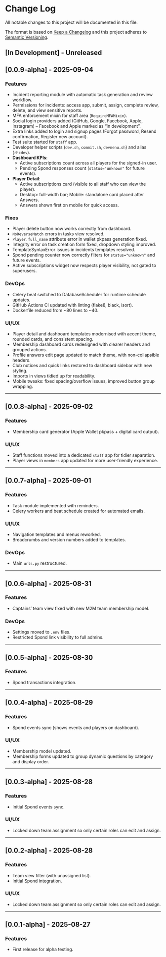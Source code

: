 # Change Log

All notable changes to this project will be documented in this file.

The format is based on [Keep a Changelog](http://keepachangelog.com/)
and this project adheres to [Semantic Versioning](http://semver.org/).

<!--
GitHub MD Syntax:
https://docs.github.com/en/get-started/writing-on-github/getting-started-with-writing-and-formatting-on-github/basic-writing-and-formatting-syntax

Highlighting:
https://docs.github.com/assets/cb-41128/mw-1440/images/help/writing/alerts-rendered.webp

> [!NOTE]
> Highlights information that users should take into account, even when skimming.

> [!IMPORTANT]
> Crucial information necessary for users to succeed.

> [!WARNING]
> Critical content demanding immediate user attention due to potential risks.
-->

## [In Development] - Unreleased


<!--

Unrelease notes

Adds a clean accent palette (easy to tweak via CSS variables).

Colourful tab pills, headers, chips, and boolean pills.

No item counts in group headers (as requested).

Chevron aligned right, collapses on mobile, expands on md+.

Keeps all your existing logic/permissions.

-->

## [0.0.9-alpha] - 2025-09-04

### Features
- Incident reporting module with automatic task generation and review workflow.
- Permissions for incidents: access app, submit, assign, complete review, delete, and view sensitive reports.
- MFA enforcement mixin for staff area (`RequireMFAMixin`).
- Social login providers added (GitHub, Google, Facebook, Apple, Instagram) – Facebook and Apple marked as “in development”.
- Extra links added to login and signup pages (Forgot password, Resend confirmation, Register new account).
- Test suite started for `staff` app.
- Developer helper scripts (`dev.sh`, `commit.sh`, `devmenu.sh`) and alias (`rhcdev`).
- **Dashboard KPIs**:
  - Active subscriptions count across all players for the signed-in user.
  - Pending Spond responses count (`status="unknown"` for future events).
- **Player Detail**:
  - Active subscriptions card (visible to all staff who can view the player).
  - Desktop: full-width bar; Mobile: standalone card placed after Answers.
  - Answers shown first on mobile for quick access.

### Fixes
- Player delete button now works correctly from dashboard.
- `NoReverseMatch` errors in tasks view resolved.
- `Player.full_name` attribute error in wallet pkpass generation fixed.
- Integrity error on task creation form fixed, dropdown styling improved.
- TemplateSyntaxError issues in incidents templates resolved.
- Spond pending counter now correctly filters for `status="unknown"` and future events.
- Active subscriptions widget now respects player visibility, not gated to superusers.

### DevOps
- Celery beat switched to DatabaseScheduler for runtime schedule updates.
- GitHub Actions CI updated with linting (flake8, black, isort).
- Dockerfile reduced from ~80 lines to ~40.

### UI/UX
- Player detail and dashboard templates modernised with accent theme, rounded cards, and consistent spacing.
- Membership dashboard cards redesigned with clearer headers and grouped actions.
- Profile answers edit page updated to match theme, with non-collapsible headers.
- Club notices and quick links restored to dashboard sidebar with new styling.
- Imports in views tidied up for readability.
- Mobile tweaks: fixed spacing/overflow issues, improved button group wrapping.


---

## [0.0.8-alpha] - 2025-09-02

### Features
- Membership card generator (Apple Wallet pkpass + digital card output).

### UI/UX
- Staff functions moved into a dedicated `staff` app for tidier separation.
- Player views in `members` app updated for more user-friendly experience.

---

## [0.0.7-alpha] - 2025-09-01

### Features
- Task module implemented with reminders.
- Celery workers and beat schedule created for automated emails.

### UI/UX
- Navigation templates and menus reworked.
- Breadcrumbs and version numbers added to templates.

### DevOps
- Main `urls.py` restructured.

---

## [0.0.6-alpha] - 2025-08-31

### Features
- Captains’ team view fixed with new M2M team membership model.

### DevOps
- Settings moved to `.env` files.
- Restricted Spond link visibility to full admins.

---

## [0.0.5-alpha] - 2025-08-30

### Features
- Spond transactions integration.

---

## [0.0.4-alpha] - 2025-08-29

### Features
- Spond events sync (shows events and players on dashboard).

### UI/UX
- Membership model updated.
- Membership forms updated to group dynamic questions by category and display order.

---

## [0.0.3-alpha] - 2025-08-28

### Features
- Initial Spond events sync.

### UI/UX
- Locked down team assignment so only certain roles can edit and assign.

---

## [0.0.2-alpha] - 2025-08-28

### Features
- Team view filter (with unassigned list).
- Initial Spond integration.

### UI/UX
- Locked down team assignment so only certain roles can edit and assign.

---

## [0.0.1-alpha] - 2025-08-27

### Features
- First release for alpha testing.
